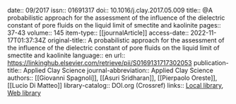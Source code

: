 date:: 09/2017
issn:: 01691317
doi:: 10.1016/j.clay.2017.05.009
title:: @A probabilistic approach for the assessment of the influence of the dielectric constant of pore fluids on the liquid limit of smectite and kaolinite
pages:: 37-43
volume:: 145
item-type:: [[journalArticle]]
access-date:: 2022-11-17T01:37:34Z
original-title:: A probabilistic approach for the assessment of the influence of the dielectric constant of pore fluids on the liquid limit of smectite and kaolinite
language:: en
url:: https://linkinghub.elsevier.com/retrieve/pii/S0169131717302053
publication-title:: Applied Clay Science
journal-abbreviation:: Applied Clay Science
authors:: [[Giovanni Spagnoli]], [[Asuri Sridharan]], [[Pierpaolo Oreste]], [[Lucio Di Matteo]]
library-catalog:: DOI.org (Crossref)
links:: [Local library](zotero://select/library/items/VXHP4JCT), [Web library](https://www.zotero.org/users/9756735/items/VXHP4JCT)
